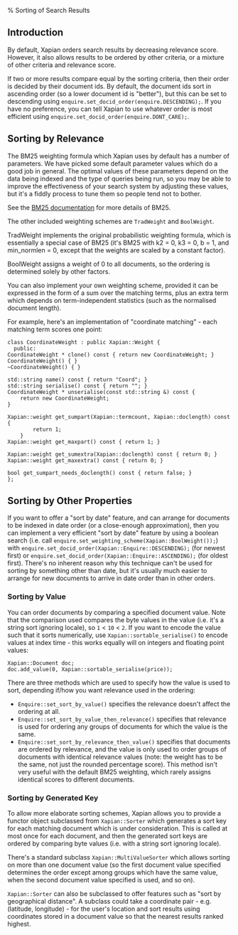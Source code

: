% Sorting of Search Results

<!-- Copyright (C) 2007 Olly Betts -->

## Introduction

By default, Xapian orders search results by decreasing relevance score.
However, it also allows results to be ordered by other criteria, or
a mixture of other criteria and relevance score.

If two or more results compare equal by the sorting criteria, then their order
is decided by their document ids.  By default, the document ids sort in
ascending order (so a lower document id is "better"), but this can be set
to descending using ``enquire.set_docid_order(enquire.DESCENDING);``.  If you
have no preference, you can tell Xapian to use whatever order is most efficient
using ``enquire.set_docid_order(enquire.DONT_CARE);``.

## Sorting by Relevance

The BM25 weighting formula which Xapian uses by default has a number of
parameters.  We have picked some default parameter values which do a good job
in general.  The optimal values of these parameters depend on the data being
indexed and the type of queries being run, so you may be able to improve the
effectiveness of your search system by adjusting these values, but it's a
fiddly process to tune them so people tend not to bother.

See the [BM25 documentation](bm25.html) for more details of BM25.

The other included weighting schemes are ``TradWeight`` and ``BoolWeight``.

TradWeight implements the original probabilistic weighting formula, which is
essentially a special case of BM25 (it's BM25 with k2 = 0, k3 = 0, b = 1, and
min_normlen = 0, except that the weights are scaled by a constant factor).

BoolWeight assigns a weight of 0 to all documents, so the ordering is
determined solely by other factors.

You can also implement your own weighting scheme, provided it can be expressed
in the form of a sum over the matching terms, plus an extra term which depends
on term-independent statistics (such as the normalised document length).

For example, here's an implementation of "coordinate matching" - each matching
term scores one point:

    class CoordinateWeight : public Xapian::Weight {
      public:
	CoordinateWeight * clone() const { return new CoordinateWeight; }
	CoordinateWeight() { }
	~CoordinateWeight() { }

	std::string name() const { return "Coord"; }
	std::string serialise() const { return ""; }
	CoordinateWeight * unserialise(const std::string &) const {
	    return new CoordinateWeight;
	}

	Xapian::weight get_sumpart(Xapian::termcount, Xapian::doclength) const {
            return 1;
        }
	Xapian::weight get_maxpart() const { return 1; }

	Xapian::weight get_sumextra(Xapian::doclength) const { return 0; }
	Xapian::weight get_maxextra() const { return 0; }

	bool get_sumpart_needs_doclength() const { return false; }
    };

<!-- FIXME: add a more complex example once user-defined weight classes can
   see the statistics. -->

## Sorting by Other Properties

If you want to offer a "sort by date" feature, and can arrange for documents to
be indexed in date order (or a close-enough approximation), then you can
implement a very efficient "sort by date" feature by using a boolean search
(i.e. call ``enquire.set_weighting_scheme(Xapian::BoolWeight());``) with
``enquire.set_docid_order(Xapian::Enquire::DESCENDING);`` (for newest first) or
``enquire.set_docid_order(Xapian::Enquire::ASCENDING);`` (for oldest first).
There's no inherent reason why this technique can't be used for sorting by
something other than date, but it's usually much easier to arrange for new
documents to arrive in date order than in other orders.

### Sorting by Value

You can order documents by comparing a specified document value.  Note that the
comparison used compares the byte values in the value (i.e. it's a string sort
ignoring locale), so ``1`` < ``10`` < ``2``.  If you want to encode the value
such that it sorts numerically, use ``Xapian::sortable_serialise()`` to encode
values at index time - this works equally will on integers and floating point
values:

    Xapian::Document doc;
    doc.add_value(0, Xapian::sortable_serialise(price));

There are three methods which are used to specify how the value is used to
sort, depending if/how you want relevance used in the ordering:

 * ``Enquire::set_sort_by_value()`` specifies the relevance doesn't affect the
   ordering at all.
 * ``Enquire::set_sort_by_value_then_relevance()`` specifies that relevance is
   used for ordering any groups of documents for which the value is the same.
 * ``Enquire::set_sort_by_relevance_then_value()`` specifies that documents are
   ordered by relevance, and the value is only used to order groups of documents
   with identical relevance values (note: the weight has to be the same, not
   just the rounded percentage score).  This method isn't very useful with the
   default BM25 weighting, which rarely assigns identical scores to
   different documents.

### Sorting by Generated Key

To allow more elaborate sorting schemes, Xapian allows you to provide a functor
object subclassed from ``Xapian::Sorter`` which generates a sort key for each
matching document which is under consideration.  This is called at most once
for each document, and then the generated sort keys are ordered by comparing
byte values (i.e. with a string sort ignoring locale).

There's a standard subclass ``Xapian::MultiValueSorter`` which allows sorting
on more than one document value (so the first document value specified
determines the order except among groups which have the same value, when
the second document value specified is used, and so on).

``Xapian::Sorter`` can also be subclassed to offer features such as "sort by
geographical distance".  A subclass could take a coordinate pair - e.g.
(latitude, longitude) - for the user's location and sort results using
coordinates stored in a document value so that the nearest results ranked
highest.
